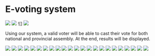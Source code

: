 # E-voting system
![](https://img.shields.io/github/stars/AhabbscienceStudioPak/e-voting_system.svg) ![](https://img.shields.io/github/forks/AhabbscienceStudioPak/e-voting_system.svg) ![] ![](https://img.shields.io/github/issues/AhabbscienceStudioPak/e-voting_system.svg)
<p>Using our system, a valid voter will be able to cast their vote for both national and provincial assembly. At the end, results will be displayed.</p>
<img src = "/slides/cs103presentation-01.jpg">
<img src = "/slides/cs103presentation-02.jpg">
<img src = "/slides/cs103presentation-03.jpg">
<img src = "/slides/cs103presentation-04.jpg">
<img src = "/slides/cs103presentation-05.jpg">
<img src = "/slides/cs103presentation-06.jpg">
<img src = "/slides/cs103presentation-07.jpg">
<img src = "/slides/cs103presentation-08.jpg">
<img src = "/slides/cs103presentation-09.jpg">
<img src = "/slides/cs103presentation-10.jpg">
<img src = "/slides/cs103presentation-11.jpg">
<img src = "/slides/cs103presentation-12.jpg">
<img src = "/slides/cs103presentation-13.jpg">
<img src = "/slides/cs103presentation-14.jpg">
<img src = "/slides/cs103presentation-15.jpg">
<img src = "/slides/cs103presentation-16.jpg">
<img src = "/slides/cs103presentation-17.jpg">
<img src = "/slides/cs103presentation-18.jpg">
<img src = "/slides/cs103presentation-19.jpg">
<img src = "/slides/cs103presentation-20.jpg">
<img src = "/slides/cs103presentation-21.jpg">
<img src = "/slides/cs103presentation-22.jpg">
<img src = "/slides/cs103presentation-23.jpg">
